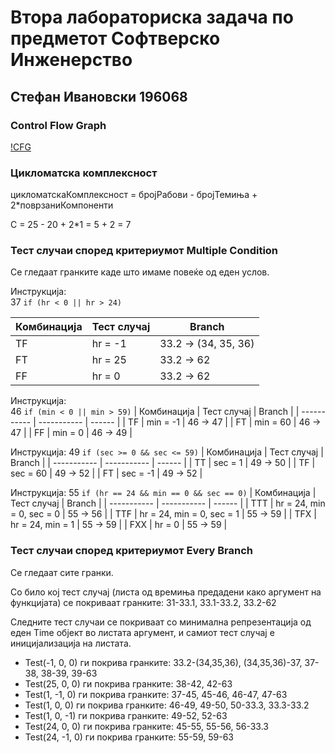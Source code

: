 # Втора лабораториска задача по предметот Софтверско Инженерство

## Стефан Ивановски 196068

### Control Flow Graph
[!CFG](https://raw.githubusercontent.com/limepixl/SI_lab2_196068/main/CFD.png)

### Цикломатска комплексност
цикломатскаКомплексност = бројРабови - бројТемиња + 2*поврзаниКомпоненти

C = 25 - 20 + 2*1 = 5 + 2 = 7

### Тест случаи според критериумот Multiple Condition

Се гледаат гранките каде што имаме повеќе од еден услов.

Инструкција:  
37 `if (hr < 0 || hr > 24)`

| Комбинација | Тест случај | Branch |
| ----------- | ----------- | ------ |
| TF | hr = -1 | 33.2 -> (34, 35, 36) |
| FT | hr = 25 | 33.2 -> 62 |  
| FF | hr = 0 | 33.2 -> 62 |  

Инструкција:  
46 `if (min < 0 || min > 59)`
| Комбинација | Тест случај | Branch |
| ----------- | ----------- | ------ |
| TF | min = -1 | 46 -> 47 |
| FT | min = 60 | 46 -> 47 |
| FF | min = 0 | 46 -> 49 |

Инструкција:
49 `if (sec >= 0 && sec <= 59)`
| Комбинација | Тест случај | Branch |
| ----------- | ----------- | ------ |
| TT | sec = 1 | 49 -> 50 |
| TF | sec = 60 | 49 -> 52 |
| FT | sec = -1 | 49 -> 52 |

Инструкција:
55 `if (hr == 24 && min == 0 && sec == 0)`
| Комбинација | Тест случај | Branch |
| ----------- | ----------- | ------ |
| TTT | hr = 24, min = 0, sec = 0 | 55 -> 56 |
| TTF | hr = 24, min = 0, sec = 1 | 55 -> 59 |
| TFX | hr = 24, min = 1 | 55 -> 59 |
| FXX | hr = 0 | 55 -> 59 |

### Тест случаи според критериумот Every Branch

Се гледаат сите гранки. 

Со било кој тест случај (листа од времиња предадени како аргумент на функцијата) се покриваат гранките: 31-33.1, 33.1-33.2, 33.2-62

Следните тест случаи се покриваат со минимална репрезентација од еден Time објект во листата аргумент, и самиот тест случај е иницијализација на листата.

- Test(-1, 0, 0) ги покрива гранките: 33.2-(34,35,36), (34,35,36)-37, 37-38, 38-39, 39-63
- Test(25, 0, 0) ги покрива гранките: 38-42, 42-63
- Test(1, -1, 0) ги покрива гранките: 37-45, 45-46, 46-47, 47-63
- Test(1, 0, 0) ги покрива гранките: 46-49, 49-50, 50-33.3, 33.3-33.2
- Test(1, 0, -1) ги покрива гранките: 49-52, 52-63
- Test(24, 0, 0) ги покрива гранките: 45-55, 55-56, 56-33.3
- Test(24, -1, 0) ги покрива гранките: 55-59, 59-63 

### 
